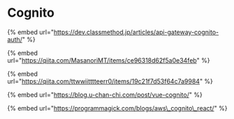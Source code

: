 # Cognito

{% embed url="https://dev.classmethod.jp/articles/api-gateway-cognito-auth/" %}



{% embed url="https://qiita.com/MasanoriMT/items/ce96318d62f5a0e34feb" %}

{% embed url="https://qiita.com/ttwwiitttteerr0/items/19c21f7d53f64c7a9984" %}

{% embed url="https://blog.u-chan-chi.com/post/vue-cognito/" %}

{% embed url="https://programmagick.com/blogs/aws\_cognito\_react/" %}



